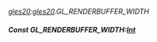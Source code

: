 _[gles20](../../modules/gles20/gles20-module.md):[gles20](../../modules/gles20/gles20-module.md).GL\_RENDERBUFFER\_WIDTH_
##### Const GL\_RENDERBUFFER\_WIDTH:[Int](../../modules/wonkey/wonkey-types-int.md)
